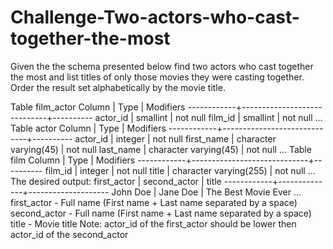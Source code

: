 # Challenge-Two-actors-who-cast-together-the-most

Given the the schema presented below find two actors who cast together the most and list titles of only those movies they were casting together. Order the result set alphabetically by the movie title.

Table film_actor
 Column     | Type                        | Modifiers
------------+-----------------------------+----------
actor_id    | smallint                    | not null
film_id     | smallint                    | not null
...
Table actor
 Column     | Type                        | Modifiers
------------+-----------------------------+----------
actor_id    | integer                     | not null 
first_name  | character varying(45)       | not null
last_name   | character varying(45)       | not null
...
Table film
 Column     | Type                        | Modifiers
------------+-----------------------------+----------
film_id     | integer                     | not null
title       | character varying(255)      | not null
...
The desired output:
first_actor | second_actor | title
------------+--------------+--------------------
John Doe    | Jane Doe     | The Best Movie Ever
...
first_actor - Full name (First name + Last name separated by a space)
second_actor - Full name (First name + Last name separated by a space)
title - Movie title
Note: actor_id of the first_actor should be lower then actor_id of the second_actor
